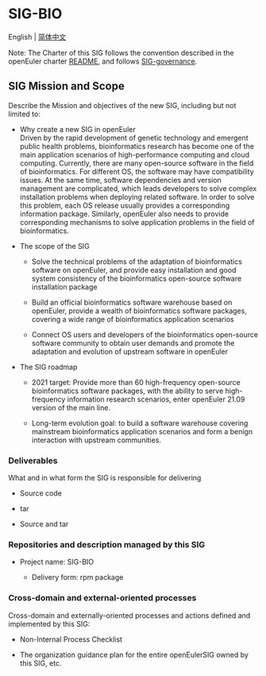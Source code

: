 # SIG-BIO
English | [简体中文](./sig-bio_cn.md)


Note: The Charter of this SIG follows the convention described in the openEuler charter [README](/en/governance/README.md), and follows [SIG-governance](/en/technical-committee/governance/SIG-governance.md).

## SIG Mission and Scope

Describe the Mission and objectives of the new SIG, including but not limited to:

- Why create a new SIG in openEuler  
  Driven by the rapid development of genetic technology and emergent
  public health problems, bioinformatics research has become one of the
  main application scenarios of high-performance computing and cloud
  computing. Currently, there are many open-source software in the field
  of bioinformatics. For different OS, the software may have
  compatibility issues. At the same time, software dependencies and
  version management are complicated, which leads developers to solve
  complex installation problems when deploying related software. In
  order to solve this problem, each OS release usually provides a
  corresponding information package. Similarly, openEuler also needs to
  provide corresponding mechanisms to solve application problems in the
  field of bioinformatics.

- The scope of the SIG 
 
  - Solve the technical problems of the adaptation of bioinformatics
    software on openEuler, and provide easy installation and good system
    consistency of the bioinformatics open-source software installation
    package
    
  - Build an official bioinformatics software warehouse based on
    openEuler, provide a wealth of bioinformatics software packages,
    covering a wide range of bioinformatics application scenarios
    
  - Connect OS users and developers of the bioinformatics open-source
    software community to obtain user demands and promote the adaptation
    and evolution of upstream software in openEuler

- The SIG roadmap
 
  -  2021 target: Provide more than 60 high-frequency open-source
     bioinformatics software packages, with the ability to serve
     high-frequency information research scenarios, enter openEuler
     21.09 version of the main line.
     
  -  Long-term evolution goal: to build a software warehouse covering
     mainstream bioinformatics application scenarios and form a benign
     interaction with upstream communities.


### Deliverables

What and in what form the SIG is responsible for delivering
 
- Source code

- tar

- Source and tar
 

### Repositories and description managed by this SIG
- Project name: SIG-BIO
  
  - Delivery form: rpm package

### Cross-domain and external-oriented processes

Cross-domain and externally-oriented processes and actions defined and implemented by this SIG:

- Non-Internal Process Checklist

- The organization guidance plan for the entire openEulerSIG owned by this SIG, etc.

